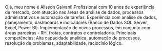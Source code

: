   Olá, meu nome é Alisson Galvani!
  Profissional com 10 anos de experiência de mercado, com atuação nas áreas
de análise de dados, processos administrativos e automação de tarefas.
  Experiência com análise de dados, planejamento, dashboards e indicadores
(Banco de Dados SQL Server, Excel, Power BI).
  Implementação de novos processos, em conjunto com áreas parceiras - RH,
frotas, contratos e controladoria.
  Principais competências: Alta capacidade analítica, automação de processos,
resolução de problemas, adaptabilidade, raciocínio lógico.
